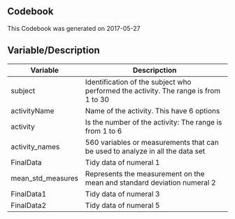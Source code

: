 ## Codebook

This Codebook was generated on 2017-05-27 

Variable/Description
--------------------

Variable          | Descripction
------------------|---------------
subject           | Identification of the subject who performed the activity. The range is from 1 to 30                  
activityName      | Name of the activity. This have 6 options                
activity          |Is the number of the activity: The range is from 1 to 6                 
activity_names    |560 variables or measurements that can be used to analyze in all the data set               
FinalData         |Tidy data of numeral 1                
mean_std_measures |Represents the measurement on the mean and standard deviation numeral 2                            
FinalData1        |Tidy data of numeral 3
FinalData2        |Tidy data of numeral 5


